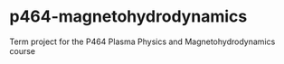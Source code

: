 # p464-magnetohydrodynamics
Term project for the P464 Plasma Physics and Magnetohydrodynamics course
